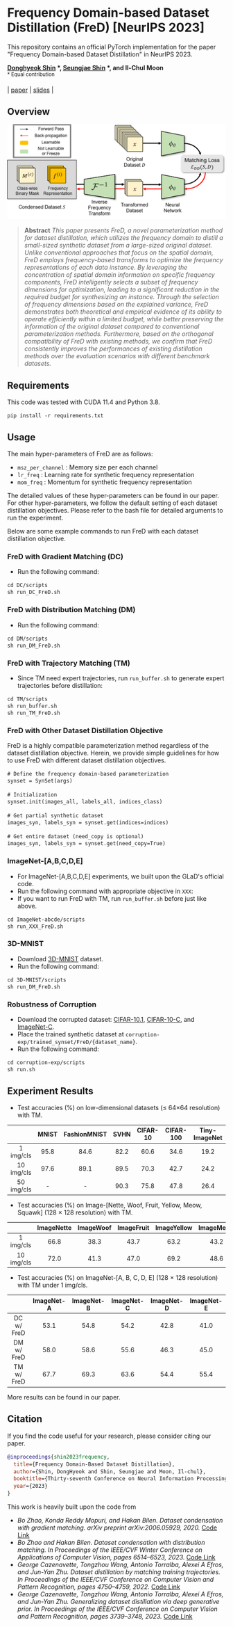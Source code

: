 # Frequency Domain-based Dataset Distillation (FreD) [NeurIPS 2023] 

This repository contains an official PyTorch implementation for the paper "Frequency Domain-based Dataset Distillation" in NeurIPS 2023.

**[Donghyeok Shin](https://aai.kaist.ac.kr/xe2/members_phdstudent/20976) \*, [Seungjae Shin](https://sites.google.com/view/seungjae-shin) \*, and Il-Chul Moon**   
<sup> * Equal contribution </sup> <br>

| [paper](https://arxiv.org/abs/2311.08819) | [slides](https://neurips.cc/media/neurips-2023/Slides/71874.pdf) |

## Overview
![Teaser image](overview_FreD.png)
> **Abstract** *This paper presents FreD, a novel parameterization method for dataset distillation, which utilizes the frequency domain to distill a small-sized synthetic dataset from a large-sized original dataset. Unlike conventional approaches that focus on the spatial domain, FreD employs frequency-based transforms to optimize the frequency representations of each data instance. By leveraging the concentration of spatial domain information on specific frequency components, FreD intelligently selects a subset of frequency dimensions for optimization, leading to a significant reduction in the required budget for synthesizing an instance. Through the selection of frequency dimensions based on the explained variance, FreD demonstrates both theoretical and empirical evidence of its ability to operate efficiently within a limited budget, while better preserving the information of the original dataset compared to conventional parameterization methods. Furthermore, based on the orthogonal compatibility of FreD with existing methods, we confirm that FreD consistently improves the performances of existing distillation methods over the evaluation scenarios with different benchmark datasets.*

## Requirements
This code was tested with CUDA 11.4 and Python 3.8.
```
pip install -r requirements.txt
```

## Usage
The main hyper-parameters of FreD are as follows: 
- `msz_per_channel` : Memory size per each channel
- `lr_freq` : Learning rate for synthetic frequency representation
- `mom_freq` : Momentum for synthetic frequency representation

The detailed values of these hyper-parameters can be found in our paper. 
For other hyper-parameters, we follow the default setting of each dataset distillation objectives.
Please refer to the bash file for detailed arguments to run the experiment.

Below are some example commands to run FreD with each dataset distillation objective. 
### FreD with Gradient Matching (DC)
- Run the following command: 
```
cd DC/scripts
sh run_DC_FreD.sh
```

### FreD with Distribution Matching (DM)
- Run the following command:
```
cd DM/scripts
sh run_DM_FreD.sh
```

### FreD with Trajectory Matching (TM)
- Since TM need expert trajectories, run `run_buffer.sh` to generate expert trajectories before distillation:
```
cd TM/scripts
sh run_buffer.sh
sh run_TM_FreD.sh
```

### FreD with Other Dataset Distillation Objective
FreD is a highly compatible parameterization method regardless of the dataset distillation objective. 
Herein, we provide simple guidelines for how to use FreD with different dataset distillation objectives.
```
# Define the frequency domain-based parameterization 
synset = SynSet(args)

# Initialization
synset.init(images_all, labels_all, indices_class)

# Get partial synthetic dataset
images_syn, labels_syn = synset.get(indices=indices)

# Get entire dataset (need_copy is optional)
images_syn, labels_syn = synset.get(need_copy=True)
```
### ImageNet-[A,B,C,D,E]
- For ImageNet-[A,B,C,D,E] experiments, we built upon the GLaD's official code.
- Run the following command with appropriate objective in `XXX`:
- If you want to run FreD with TM, run `run_buffer.sh` before just like above.
```
cd ImageNet-abcde/scripts
sh run_XXX_FreD.sh
```

### 3D-MNIST
- Download [3D-MNIST](https://www.kaggle.com/datasets/daavoo/3d-mnist) dataset.
- Run the following command:
```
cd 3D-MNIST/scripts
sh run_DM_FreD.sh
```

### Robustness of Corruption
- Download the corrupted dataset: [CIFAR-10.1](https://github.com/modestyachts/CIFAR-10.1), [CIFAR-10-C](https://zenodo.org/records/2535967), and [ImageNet-C](https://zenodo.org/records/2235448#.YpCSLxNBxAc).
- Place the trained synthetic dataset at `corruption-exp/trained_synset/FreD/{dataset_name}`. 
- Run the following command:
```
cd corruption-exp/scripts
sh run.sh
```
 
## Experiment Results 
- Test accuracies (%) on low-dimensional datasets (≤ 64×64 resolution) with TM.

| | MNIST | FashionMNIST | SVHN | CIFAR-10 | CIFAR-100 | Tiny-ImageNet |
| :------: | :-----:  | :----: | :-----: | :----: | :----: | :----: |
| 1 img/cls |  95.8 | 84.6 | 82.2 | 60.6 | 34.6 | 19.2 |
| 10 img/cls | 97.6 | 89.1 | 89.5 | 70.3 | 42.7 | 24.2 |
| 50 img/cls |  -   |  -   | 90.3 | 75.8 | 47.8 | 26.4 |

- Test accuracies (%) on Image-[Nette, Woof, Fruit, Yellow, Meow, Squawk] (128 × 128 resolution) with TM.

| | ImageNette | ImageWoof | ImageFruit | ImageYellow | ImageMeow | ImageSquawk | 
| :------: | :-----:  | :----: | :-----: | :----: | :----: | :----: |
| 1 img/cls |  66.8 | 38.3 | 43.7 | 63.2 | 43.2 | 57.0 |
| 10 img/cls | 72.0 | 41.3 | 47.0 | 69.2 | 48.6 | 67.3 |

- Test accuracies (%) on ImageNet-[A, B, C, D, E] (128 × 128 resolution) with TM under 1 img/cls.

| | ImageNet-A | ImageNet-B | ImageNet-C | ImageNet-D | ImageNet-E | 
| :------: | :-----:  | :----: | :-----: | :----: | :----: |
| DC w/ FreD | 53.1 | 54.8 | 54.2 | 42.8 | 41.0 |
| DM w/ FreD | 58.0 | 58.6 | 55.6 | 46.3 | 45.0 |
| TM w/ FreD | 67.7 | 69.3 | 63.6 | 54.4 | 55.4 |

More results can be found in our paper.

## Citation
If you find the code useful for your research, please consider citing our paper.
```bib
@inproceedings{shin2023frequency,
  title={Frequency Domain-Based Dataset Distillation},
  author={Shin, DongHyeok and Shin, Seungjae and Moon, Il-chul},
  booktitle={Thirty-seventh Conference on Neural Information Processing Systems},
  year={2023}
}
```
This work is heavily built upon the code from
 - *Bo Zhao, Konda Reddy Mopuri, and Hakan Bilen. Dataset condensation with gradient matching. arXiv preprint arXiv:2006.05929, 2020.* [Code Link](https://github.com/VICO-UoE/DatasetCondensation)
 - *Bo Zhao and Hakan Bilen. Dataset condensation with distribution matching. In Proceedings of the IEEE/CVF Winter Conference on Applications of Computer Vision, pages 6514–6523, 2023.* [Code Link](https://github.com/VICO-UoE/DatasetCondensation)
 - *George Cazenavette, Tongzhou Wang, Antonio Torralba, Alexei A Efros, and Jun-Yan Zhu. Dataset distillation by matching training trajectories. In Proceedings of the IEEE/CVF Conference on Computer Vision and Pattern Recognition, pages 4750–4759, 2022.* [Code Link](https://github.com/georgecazenavette/mtt-distillation)
 - *George Cazenavette, Tongzhou Wang, Antonio Torralba, Alexei A Efros, and Jun-Yan Zhu. Generalizing dataset distillation via deep generative prior. In Proceedings of the IEEE/CVF Conference on Computer Vision and Pattern Recognition, pages 3739–3748, 2023.* [Code Link](https://github.com/GeorgeCazenavette/glad/tree/main)
